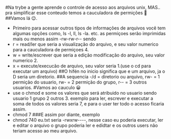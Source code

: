 #Na trybe a gente aprende o controle de acesso aos arquivos unix, MAS.. pra simplificar esse conteudo temos a cauculadora de permições :lock_with_ink_pen:      
##Vamos lá :wink:.
- Primeiro para acessar outros tipos de informações de arquivos você tem algumas opções como, ls -l, ll, ls -la. etc.
as permiçoes serão imprimidas mais ou menos assim -rw-rw-r--
sendo
- r = read/ler que seria a visualização do arquivo, e seu valor numerico para a cauculadora de permiçoes 4.
- w = write/escrever que seria a edição modificação do arquivo, seu valor numerico 2.
- x = execute/execucão de arquivo, seu valor seria 1.(use o cd para executar um arquivo)
##O hifén no inicio significa que e um arquivo, ja o D seria um diretorio.
##A sequencia -/d = diretorio ou arquivo, rw- = 1 permição do usuario, rw- = 2 permição do grupo, r-- = 3 outros usuarios.
#Vamos ao cauculo :grinning:
- use o chmod e some os valores que será atribuido no usuario sendo usuario 1 grupo 2 outros 3.
exemplo para ler, escrever e executar a soma de todos os valores seria 7, e para o user ter todo o acesso ficaria assim.
- chmod 7
###E assim por diante, exemplo
- chmod 740 eu.txt seria -rwxrw----, nesse caso eu poderia executar, ler e editar o arquivo o grupo poderia ler e edidtar e os outros users não teriam acesso ao meu arquivo.
